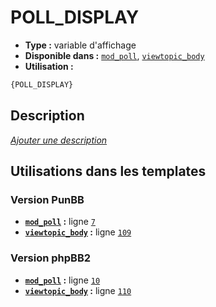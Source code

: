 # POLL_DISPLAY
* __Type :__ variable d'affichage
* __Disponible dans :__ [`mod_poll`](../tpl/var/mod_poll.md#readme), [`viewtopic_body`](../tpl/var/viewtopic_body.md#readme)
* __Utilisation :__

```html
{POLL_DISPLAY}
```

## Description
[*Ajouter une description*](https://fa-tvars.appspot.com/var/POLL_DISPLAY)

## Utilisations dans les templates

### Version PunBB
* __[`mod_poll`](../tpl/var/mod_poll.md#readme) :__ ligne [`7`](../tpl/src/punbb/mod_poll.tpl#L7)
* __[`viewtopic_body`](../tpl/var/viewtopic_body.md#readme) :__ ligne [`109`](../tpl/src/punbb/viewtopic_body.tpl#L109)

### Version phpBB2
* __[`mod_poll`](../tpl/var/mod_poll.md#readme) :__ ligne [`10`](../tpl/src/subsilver/mod_poll.tpl#L10)
* __[`viewtopic_body`](../tpl/var/viewtopic_body.md#readme) :__ ligne [`110`](../tpl/src/subsilver/viewtopic_body.tpl#L110)